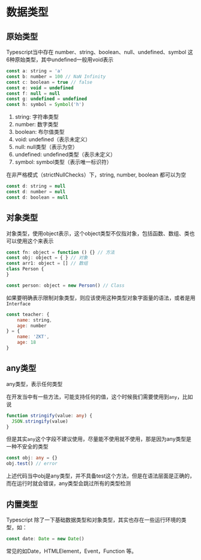 # 数据类型

## 原始类型

Typescript当中存在 number、string、boolean、null、undefined、symbol 这6种原始类型，其中undefined一般用void表示

```js
const a: string = 'a' 
const b: number = 100 // NaN Infinity
const c: boolean = true // false
const e: void = undefined
const f: null = null
const g: undefined = undefined
const h: symbol = Symbol('h')
```

1. string: 字符串类型 
2. number: 数字类型
3. boolean: 布尔值类型
4. void: undefined（表示未定义）
5. null: null类型（表示为空）
6. undefined: undefined类型（表示未定义）
7. symbol: symbol类型（表示唯一标识符）

在非严格模式（strictNullChecks）下，string, number, boolean 都可以为空

```js
const d: string = null
const d: number = null
const d: boolean = null
```

## 对象类型

对象类型，使用object表示，这个object类型不仅指对象，包括函数、数组、类也可以使用这个来表示

```js
const fn: object = function () {} // 方法
const obj: object = { } // 对象
const arr1: object = [] // 数组
class Person {
}

const person: object = new Person() // Class
```

如果要明确表示限制对象类型，则应该使用这种类型对象字面量的语法，或者是用`Interface`

```js
const teacher: {
    name: string,
    age: number
} = {
    name: 'ZKT',
    age: 18
}
```

## any类型

any类型，表示任何类型

在开发当中有一些方法，可能支持任何的值，这个时候我们需要使用到`any`，比如说

```typescript
function stringify(value: any) {
  JSON.stringify(value)
}
```

但是其实`any`这个字段不建议使用，尽量能不使用就不使用，那是因为any类型是一种不安全的类型

```typescript
const obj: any = {}
obj.test() // error
```

上述代码当中obj是any类型，并不具备test这个方法，但是在语法层面是正确的，而在运行时就会错误，any类型会跳过所有的类型检测

## 内置类型

Typescript 除了一下基础数据类型和对象类型，其实也存在一些运行环境的类型，如：

```js
const date: Date = new Date()
```

常见的如Date，HTMLElement，Event，Function 等。

